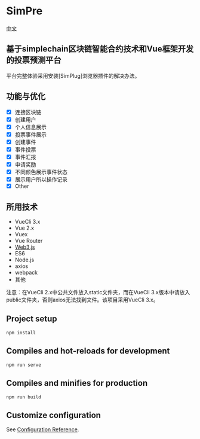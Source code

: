 # SimPre
[中文](README.md)
## 基于simplechain区块链智能合约技术和Vue框架开发的投票预测平台
平台完整体验采用安装[SimPlug]浏览器插件的解决办法。
## 功能与优化
- [x] 连接区块链
- [x] 创建用户
- [x] 个人信息展示
- [x] 投票事件展示
- [x] 创建事件
- [x] 事件投票
- [x] 事件汇报
- [x] 申请奖励
- [x] 不同颜色展示事件状态
- [x] 展示用户所以操作记录
- [x] Other

## 所用技术
- VueCli 3.x
- Vue 2.x
- Vuex
- Vue Router
- [Web3.js](https://github.com/ethereum/web3.js/)
- ES6
- Node.js
- axios
- webpack
- 其他

注意：在VueCli 2.x中公共文件放入static文件夹，而在VueCli 3.x版本中请放入public文件夹，否则axios无法找到文件。该项目采用VueCli 3.x。


## Project setup
```
npm install
```

## Compiles and hot-reloads for development
```
npm run serve
```

## Compiles and minifies for production
```
npm run build
```

## Customize configuration
See [Configuration Reference](https://cli.vuejs.org/config/).


